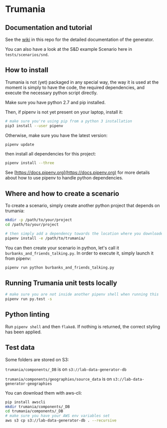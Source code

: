 # Trumania

## Documentation and tutorial

See the [wiki](https://github.com/RealImpactAnalytics/trumania/wiki) in this repo for the detailed documentation of the generator. 

You can also have a look at the S&D example Scenario here in `tests/scenarios/snd`.

## How to install 

Trumania is not (yet) packaged in any special way, the way it is used at the moment is simply to have the code, the required dependencies, and execute the necessary python script directly. 

Make sure you have python 2.7 and pip installed.

Then, if pipenv is not yet present on your laptop, install it: 

```sh
# make sure you're using pip from a python 3 installation 
pip3 install --user pipenv
```

Otherwise, make sure you have the latest version:

```sh
pipenv update
```

then install all dependencies for this project: 
```sh
pipenv install --three
```

See [https://docs.pipenv.org](https://docs.pipenv.org) for more details about how to use pipenv to handle python dependencies.


## Where and how to create a scenario

To create a scenario, simply create another python project that depends on trumania: 

```sh
mkdir -p /path/to/your/project
cd /path/to/your/project

# then simply add a dependency towards the location where you downloaded trumania:
pipenv install -e /path/to/trumania/
```

You can then create your scenario in python, let's call it `burbanks_and_friends_talking.py`.  In order to execute it, simply launch it from pipenv: 

```sh
pipenv run python burbanks_and_friends_talking.py  
```

## Running Trumania unit tests locally


```sh
# make sure you are not inside another pipenv shell when running this
pipenv run py.test -s 
```

## Python linting
Run `pipenv shell` and then `flake8`. If nothing is returned, the correct styling has been applied.

## Test data
Some folders are stored on S3:

`trumania/components/_DB` is on `s3://lab-data-generator-db`

`trumania/components/geographies/source_data` is on `s3://lab-data-generator-geographies`

You can download them with aws-cli:

```sh
pip install awscli
mkdir trumania/components/_DB
cd trumania/components/_DB
# make sure you have your AWS env variables set
aws s3 cp s3://lab-data-generator-db . --recursive
```

